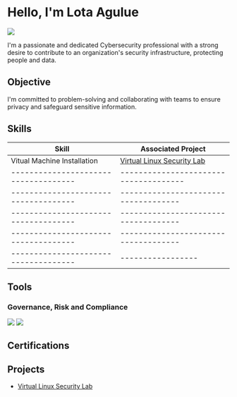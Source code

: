 # Hello, I'm Lota Agulue
<a href="https://www.linkedin.com/in/lota-agulue-msis-07629414b/"><img src="https://img.shields.io/badge/-LinkedIn-0072b1?&style=for-the-badge&logo=linkedin&logoColor=white" /></a>

I'm a passionate and dedicated Cybersecurity professional with a strong desire to contribute to an organization's security infrastructure, protecting people and data.

## Objective

I'm committed to problem-solving and collaborating with teams to ensure privacy and safeguard sensitive information.

## Skills

| Skill                                         | Associated Project         |
|-----------------------------------------------|----------------------------|
| Vitual Machine Installation         | <a href="https://github.com/PurpleLightSpeed/Virtual-Linux-Security-Lab">Virtual Linux Security Lab</a> |
| ------------------------------------       | -------------------------------------|
| ------------------------------------               | ------------------------------------      |
| ------------------------------------            | ------------------------------------      |
| ------------------------------------                       | ------------------------------------      |
| ------------------------------------       |-----------------|

## Tools

### Governance, Risk and Compliance
<div>
  <a href="https://www.upguard.com/"><img src="https://img.shields.io/badge/-UpGuard-1679A7?&style=for-the-badge&logo=UpGuard&logoColor=white" /></a>
  <a href="https://www.knowbe4.com/"><img src="https://img.shields.io/badge/-KnowBe4-1679A7?&style=for-the-badge&logo=KnowBe4&logoColor=white" /></a>
</div>

## Certifications

## Projects
- <a href="https://github.com/PurpleLightSpeed/Virtual-Linux-Security-Lab">Virtual Linux Security Lab</a>
